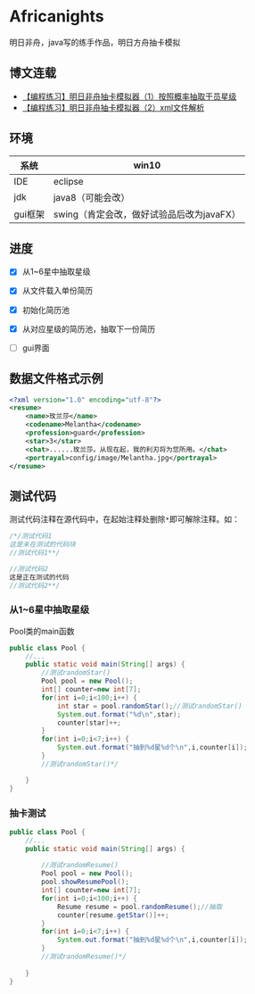 # Africanights

明日非舟，java写的练手作品，明日方舟抽卡模拟

## 博文连载

- [【编程练习】明日非舟抽卡模拟器（1）按照概率抽取干员星级](http://yxchangingself.xyz/posts/Africanights_simu_hr_1/#more)
- [【编程练习】明日非舟抽卡模拟器（2）xml文件解析](http://yxchangingself.xyz/posts/Africanights_simu_hr_2/)

## 环境

| 系统    | win10                                     |
| ------- | ----------------------------------------- |
| IDE     | eclipse                                   |
| jdk     | java8（可能会改）                         |
| gui框架 | swing（肯定会改，做好试验品后改为javaFX） |

## 进度

- [x] 从1~6星中抽取星级
- [x] 从文件载入单份简历
- [x] 初始化简历池
- [x] 从对应星级的简历池，抽取下一份简历
- [ ] gui界面



## 数据文件格式示例

```xml
<?xml version="1.0" encoding="utf-8"?>
<resume>
    <name>玫兰莎</name>
	<codename>Melantha</codename>
	<profession>guard</profession>
    <star>3</star>
    <chat>......玫兰莎。从现在起，我的利刃将为您所用。</chat>
    <portrayal>config/image/Melantha.jpg</portrayal>
</resume>
```





## 测试代码

测试代码注释在源代码中，在起始注释处删除`*`即可解除注释。如：

```java
/*/测试代码1
这是未在测试的代码块
//测试代码1**/

//测试代码2
这是正在测试的代码
//测试代码2**/
```



### 从1~6星中抽取星级

Pool类的main函数

```java
public class Pool {
    //...
	public static void main(String[] args) {
		//测试randomStar()
		Pool pool = new Pool();
		int[] counter=new int[7];
		for(int i=0;i<100;i++) {
			int star = pool.randomStar();//测试randomStar()
			System.out.format("%d\n",star);
			counter[star]++;
		}
		for(int i=0;i<7;i++) {
			System.out.format("抽到%d星%d个\n",i,counter[i]);
		}
		//测试randomStar()*/

	}
}
```

### 抽卡测试

```java
public class Pool {
    //...
	public static void main(String[] args) {
        
		//测试randomResume()
		Pool pool = new Pool();
		pool.showResumePool();
		int[] counter=new int[7];
		for(int i=0;i<100;i++) {
			Resume resume = pool.randomResume();//抽取
			counter[resume.getStar()]++;
		}
		for(int i=0;i<7;i++) {
			System.out.format("抽到%d星%d个\n",i,counter[i]);
		}
		//测试randomResume()*/
        
	}
}

```

